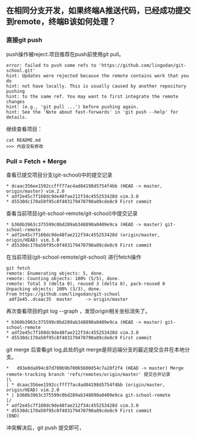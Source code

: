 ## 在相同分支开发，如果终端A推送代码，已经成功提交到remote，终端B该如何处理？

### 直接git push

push操作被reject.项目推荐在push前使用git pull。

```
error: failed to push some refs to 'https://github.com/lingodan/git-school.git'
hint: Updates were rejected because the remote contains work that you do
hint: not have locally. This is usually caused by another repository pushing
hint: to the same ref. You may want to first integrate the remote changes
hint: (e.g., 'git pull ...') before pushing again.
hint: See the 'Note about fast-forwards' in 'git push --help' for details.
```

继续查看项目：

```
cat README.md
>>> 内容没有修改
```



### Pull = Fetch + Merge

查看已提交项目分支(git-school)中的提交记录

```
* dcaac356ee1592ccfff77ac4ad84198d5754f4bb (HEAD -> master, origin/master) vim.2.0
* adf2e45c7f160dc9de48fae212f34c455253428d vim.3.0
* d5530dc170a50f95c8f403179470790a89cde8c9 First commit
```

查看当前项目(git-school-remote/git-school)中提交记录

```
* b360b3963c375599c0bd289ab348890a0409e9ca (HEAD -> master) git-school-remote
* adf2e45c7f160dc9de48fae212f34c455253428d (origin/master, origin/HEAD) vim.3.0
* d5530dc170a50f95c8f403179470790a89cde8c9 First commit
```

在当前项目(git-school-remote/git-school) 进行fetch操作

```
git fetch
remote: Enumerating objects: 5, done.
remote: Counting objects: 100% (5/5), done.
remote: Total 3 (delta 0), reused 3 (delta 0), pack-reused 0
Unpacking objects: 100% (3/3), done.
From https://github.com/lingodan/git-school
 adf2e45..dcaac35  master     -> origin/master
```

再次查看项目的git log --graph ，发现origin相关坐标消失了。

```
* b360b3963c375599c0bd289ab348890a0409e9ca (HEAD -> master) git-school-remote
* adf2e45c7f160dc9de48fae212f34c455253428d vim.3.0
* d5530dc170a50f95c8f403179470790a89cde8c9 First commit
```

git merge 后查看git log,此处的git merge是将远端分支的最近提交合并在本地分支。

```
*   d93e0da894c87d700b9b70065600d54c7a20f2f4 (HEAD -> master) Merge remote-tracking branch 'refs/remotes/origin/master' 提交合并记录
|\
| * dcaac356ee1592ccfff77ac4ad84198d5754f4bb (origin/master, origin/HEAD) vim.2.0
* | b360b3963c375599c0bd289ab348890a0409e9ca git-school-remote
|/
* adf2e45c7f160dc9de48fae212f34c455253428d vim.3.0
* d5530dc170a50f95c8f403179470790a89cde8c9 First commit
(END)
```

冲突解决后，git push 提交即可，